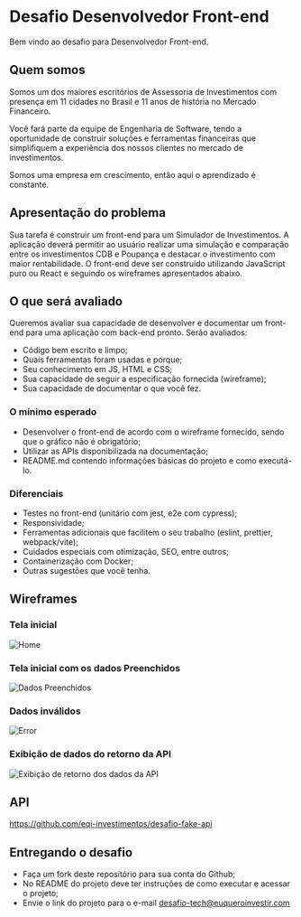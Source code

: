# Desafio Desenvolvedor Front-end

Bem vindo ao desafio para Desenvolvedor Front-end.

## Quem somos

Somos um dos maiores escritórios de Assessoria de Investimentos com presença em 11 cidades no Brasil e 11 anos de história no Mercado Financeiro.

Você fará parte da equipe de Engenharia de Software, tendo a oportunidade de construir soluções e ferramentas financeiras que simplifiquem a experiência dos nossos clientes no mercado de investimentos.

Somos uma empresa em crescimento, então aqui o aprendizado é constante.

## Apresentação do problema

Sua tarefa é construir um front-end para um Simulador de Investimentos. A aplicação deverá permitir ao usuário realizar uma simulação e comparação entre os investimentos CDB e Poupança e destacar o investimento com maior rentabilidade.
O front-end deve ser construído utilizando JavaScript puro ou React e seguindo os wireframes apresentados abaixo.

## O que será avaliado
Queremos avaliar sua capacidade de desenvolver e documentar um front-end para uma aplicação com back-end pronto. Serão avaliados:
- Código bem escrito e limpo;
- Quais ferramentas foram usadas e porque;
- Seu conhecimento em JS, HTML e CSS;
- Sua capacidade de seguir a especificação fornecida (wireframe);
- Sua capacidade de documentar o que você fez.

### O mínimo esperado
- Desenvolver o front-end de acordo com o wireframe fornecido, sendo que o gráfico não é obrigatório;
- Utilizar as APIs disponibilizada na documentação;
- README.md contendo informações básicas do projeto e como executá-lo.

### Diferenciais
- Testes no front-end (unitário com jest, e2e com cypress);
- Responsividade;
- Ferramentas adicionais que facilitem o seu trabalho (eslint, prettier, webpack/vite);
- Cuidados especiais com otimização, SEO, entre outros;
- Containerização com Docker;
- Outras sugestões que você tenha.

## Wireframes

### Tela inicial
![Home](https://user-images.githubusercontent.com/39882671/152025499-e79b10a4-7245-4303-af2c-ffd4bf2895f6.png)

### Tela inicial com os dados Preenchidos
![Dados Preenchidos](https://user-images.githubusercontent.com/39882671/152025603-25448432-572f-4aad-b4b1-0fa693b5788e.png)

### Dados inválidos
![Error](https://user-images.githubusercontent.com/39882671/152025628-032e0c0f-b468-44de-942e-3c6c196f38fa.png)

### Exibição de dados do retorno da API
![Exibição de retorno dos dados da API](https://user-images.githubusercontent.com/39882671/152025761-f0353d38-9c80-4dee-8b37-e8ce84d1dd66.png)

## API

https://github.com/eqi-investimentos/desafio-fake-api

## Entregando o desafio

- Faça um fork deste repositório para sua conta do Github;
- No README do projeto deve ter instruções de como executar e acessar o projeto;
- Envie o link do projeto para o e-mail desafio-tech@euqueroinvestir.com
